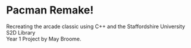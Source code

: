 # Pacman Remake!
Recreating the arcade classic using C++ and the Staffordshire University S2D Library</br>
Year 1 Project by May Broome.

